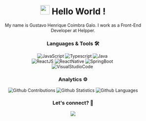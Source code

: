 <div align="center" >
<h1><img src="https://emojis.slackmojis.com/emojis/images/1531849430/4246/blob-sunglasses.gif?1531849430" width="30"/> Hello World ! </h1>


My name is Gustavo Henrique Coimbra Galo. I work as a Front-End Developer at Helpper.

<!-- ![](http://estruyf-github.azurewebsites.net/api/VisitorHit?user=GustavoGalo&repo=GustavoGalo&countColorcountColor) -->

### Languages & Tools 🛠  
![JavaScript](https://img.shields.io/badge/-JavaScript-05122A?style=flat&color=green)&nbsp;![Typescript](https://img.shields.io/badge/-Typescript-05122A?style=flat&color=green)&nbsp;![Java](https://img.shields.io/badge/-Java-05122A?style=flat&color=green)&nbsp;  
![ReactJS](https://img.shields.io/badge/-ReactJS-05122A?style=flat&color=orange)&nbsp;![ReactNative](https://img.shields.io/badge/-ReactNative-05122A?style=flat&color=orange)&nbsp;![SpringBoot](https://img.shields.io/badge/-SpringBoot-05122A?style=flat&color=orange)&nbsp;  
![VisualStudioCode](https://img.shields.io/badge/-VisualStudioCode-05122A?style=flat&color=gray)&nbsp;  


### Analytics ⚙️

![Github Contributions](https://github-readme-streak-stats.herokuapp.com/?user=GustavoGalo&hide_border=true&theme=dark)
![Github Statistics](https://github-readme-stats.vercel.app/api/?username=GustavoGalo&count_private=true&show_icons=true&theme=dark)
![Github Languages](https://github-readme-stats.vercel.app/api/top-langs/?username=GustavoGalo&layout=compact&count_private=true&theme=dark)

### Let's connect? 🤝

<p align="left">

<a href="https://www.linkedin.com/in/gustavo-galo-7157a0163/"><img src="https://img.shields.io/badge/-LinkedIn-0077B5?style=flat&logo=Linkedin&logoColor=white"/></a>

</p>
</div>
